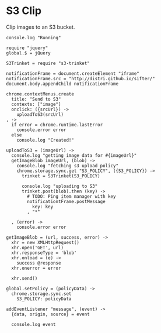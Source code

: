 S3 Clip
=======

Clip images to an S3 bucket.

    console.log "Running"

    require "jquery"
    global.$ = jQuery

    S3Trinket = require "s3-trinket"

    notificationFrame = document.createElement "iframe"
    notificationFrame.src = "http://distri.github.io/sifter/"
    document.body.appendChild notificationFrame

    chrome.contextMenus.create
      title: "Send to S3"
      contexts: ["image"]
      onclick: ({srcUrl}) ->
        uploadToS3(srcUrl)
    , ->
      if error = chrome.runtime.lastError
        console.error error
      else
        console.log "Created!"

    uploadToS3 = (imageUrl) ->
      console.log "getting image data for #{imageUrl}"
      getImageBlob imageUrl, (blob) ->
        console.log "fetching s3 upload policy"
        chrome.storage.sync.get "S3_POLICY", ({S3_POLICY}) ->
          trinket = S3Trinket(S3_POLICY)

          console.log "uploading to S3"
          trinket.post(blob).then (key) ->
            # TODO: Ping item manager with key
            notificationtFrame.postMessage
              key: key
            , "*"

      , (error) ->
        console.error error

    getImageBlob = (url, success, error) ->
      xhr = new XMLHttpRequest()
      xhr.open('GET', url)
      xhr.responseType = 'blob'
      xhr.onload = (e) ->
        success @response
      xhr.onerror = error

      xhr.send()

    global.setPolicy = (policyData) ->
      chrome.storage.sync.set
        S3_POLICY: policyData

    addEventListener "message", (event) ->
      {data, origin, source} = event

      console.log event
